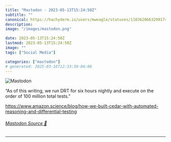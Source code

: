```yaml
---
title: "Mastodon - 2023-05-13T15:24:50Z"
subtitle: ""
canonical: https://hachyderm.io/users/mweagle/statuses/110362066329917474
description:
image: "/images/mastodon.png"

date: 2023-05-13T15:24:50Z
lastmod: 2023-05-13T15:24:50Z
image: ""
tags: ["Social Media"]

categories: ["mastodon"]
# generated: 2025-03-16T12:33:30-04:00
---
```

![Mastodon](/images/mastodon.png)

<p>“As of this writing, we run DRT for six hours nightly and execute on the order of 100 million total tests.”</p><p><a href="https://www.amazon.science/blog/how-we-built-cedar-with-automated-reasoning-and-differential-testing" target="_blank" rel="nofollow noopener noreferrer" translate="no"><span class="invisible">https://www.</span><span class="ellipsis">amazon.science/blog/how-we-bui</span><span class="invisible">lt-cedar-with-automated-reasoning-and-differential-testing</span></a></p>


###### [Mastodon Source 🐘](https://hachyderm.io/@mweagle/110362066329917474)

___
